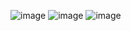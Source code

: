 ![image](https://github.com/user-attachments/assets/57e3b54c-a32d-40ff-af9c-33dc7c25b846)
![image](https://github.com/user-attachments/assets/e05b493f-58d4-4611-8776-635dda3c0d05)
![image](https://github.com/user-attachments/assets/7bb294ee-a567-45df-955e-5d1b4da4ea44)
